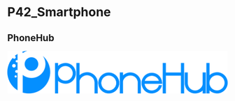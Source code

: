 # P42_Smartphone
## PhoneHub
![Image of Yaktocat](https://raw.githubusercontent.com/alessdangelo/P42_Smartphone/main/Ressource/Image/g921.png)
